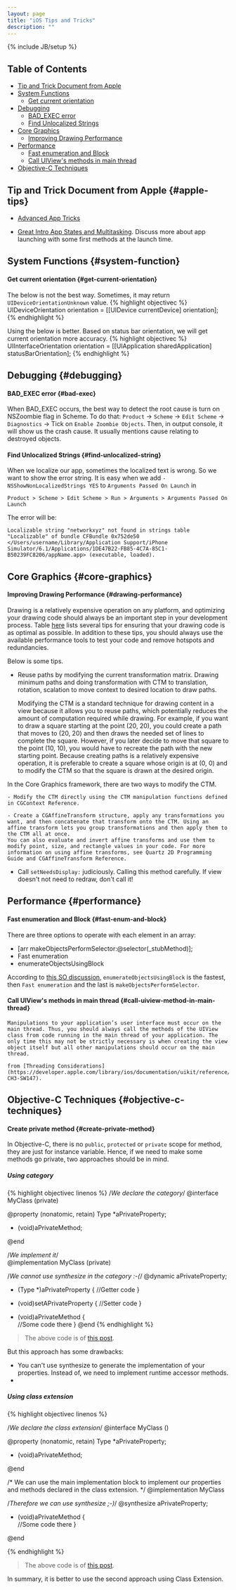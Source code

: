 ```yaml
---
layout: page
title: "iOS Tips and Tricks"
description: ""
---
```

{% include JB/setup %}

## Table of Contents
- [Tip and Trick Document from Apple](#apple-tips)
- [System Functions](#system-function)
	- [Get current orientation](#get-current-orientation)
- [Debugging](#debugging)
	- [BAD_EXEC error](#bad-exec)
	- [Find Unlocalized Strings](#find-unlocalized-string)
- [Core Graphics](#core-graphics)
	- [Improving Drawing Performance](#drawing-performance)
- [Performance](#performance)
	- [Fast enumeration and Block](#fast-enum-and-block)
	- [Call UIView's methods in main thread](#call-uiview-method-in-main-thread)
- [Objective-C Techniques](#objective-c-techniques)

## Tip and Trick Document from Apple {#apple-tips}
- [Advanced App Tricks](https://developer.apple.com/library/ios/documentation/iPhone/Conceptual/iPhoneOSProgrammingGuide/AdvancedAppTricks/AdvancedAppTricks.html)

- [Great Intro App States and Multitasking](https://developer.apple.com/library/ios/documentation/iphone/conceptual/iphoneosprogrammingguide/ManagingYourApplicationsFlow/ManagingYourApplicationsFlow.html#//apple_ref/doc/uid/TP40007072-CH4-SW47). Discuss more about app launching with some first methods at the launch time. 

## System Functions {#system-function}
#### Get current orientation {#get-current-orientation}

The below is not the best way. Sometimes, it may return ```UIDeviceOrientationUnknown``` value.
{% highlight objectivec %}
UIDeviceOrientation orientation = [[UIDevice currentDevice] orientation];
{% endhighlight %}

Using the below is better. Based on status bar orientation, we will get current orientation more accuracy.
{% highlight objectivec %}
UIInterfaceOrientation orientation = [[UIApplication sharedApplication] statusBarOrientation];
{% endhighlight %}

## Debugging {#debugging}
#### BAD_EXEC error {#bad-exec}
When BAD_EXEC occurs, the best way to detect the root cause is turn on NSZoombie flag in Scheme.
To do that: ```Product``` -> ```Scheme``` -> ```Edit Scheme``` -> ```Diagnostics``` -> Tick on ```Enable Zoombie Objects```. 
Then, in output console, it will show us the crash cause. It usually mentions cause relating to destroyed objects.

#### Find Unlocalized Strings {#find-unlocalized-string}
When we localize our app, sometimes the localized text is wrong. So we want to show the error string. It is easy when we add ```-NSShowNonLocalizedStrings YES``` to ```Arguments Passed On Launch``` in 

```
Product > Scheme > Edit Scheme > Run > Arguments > Arguments Passed On Launch
```

The error will be:

```
Localizable string "networkxyz" not found in strings table "Localizable" of bundle CFBundle 0x752de50 </Users/username/Library/Application Support/iPhone Simulator/6.1/Applications/1DE47B22-FB85-4C7A-85C1-B50239FC8206/appName.app> (executable, loaded).
```

## Core Graphics {#core-graphics}
#### Improving Drawing Performance {#drawing-performance}
Drawing is a relatively expensive operation on any platform, and optimizing your drawing code should always be an important step in your development process. Table [here](https://developer.apple.com/library/ios/documentation/2ddrawing/conceptual/drawingprintingios/DrawingTips/DrawingTips.html#//apple_ref/doc/uid/TP40010156-CH18-SW1) lists several tips for ensuring that your drawing code is as optimal as possible. In addition to these tips, you should always use the available performance tools to test your code and remove hotspots and redundancies.

Below is some tips.

- Reuse paths by modifying the current transformation matrix. Drawing minimum paths and doing transformation with CTM to translation, rotation, scalation to move context to desired location to draw paths.

	Modifying the CTM is a standard technique for drawing content in a view because it allows you to reuse paths, which potentially reduces the amount of computation required while drawing. For example, if you want to draw a square starting at the point (20, 20), you could create a path that moves to (20, 20) and then draws the needed set of lines to complete the square. However, if you later decide to move that square to the point (10, 10), you would have to recreate the path with the new starting point. Because creating paths is a relatively expensive operation, it is preferable to create a square whose origin is at (0, 0) and to modify the CTM so that the square is drawn at the desired origin.

In the Core Graphics framework, there are two ways to modify the CTM. 
	
	- Modify the CTM directly using the CTM manipulation functions defined in CGContext Reference. 
	
	- Create a CGAffineTransform structure, apply any transformations you want, and then concatenate that transform onto the CTM. Using an affine transform lets you group transformations and then apply them to the CTM all at once. 
	You can also evaluate and invert affine transforms and use them to modify point, size, and rectangle values in your code. For more information on using affine transforms, see Quartz 2D Programming Guide and CGAffineTransform Reference.

- Call ```setNeedsDisplay:``` judiciously. Calling this method carefully. If view doesn't not need to redraw, don't call it!

## Performance {#performance}
#### Fast enumeration and Block {#fast-enum-and-block}
There are three options to operate with each element in an array:

- [arr makeObjectsPerformSelector:@selector(_stubMethod)];
- Fast enumeration
- enumerateObjectsUsingBlock

According to [this SO discussion](http://stackoverflow.com/questions/4486622/when-to-use-enumerateobjectsusingblock-vs-for/4487012#4487012), ```enumerateObjectsUsingBlock``` is the fastest, then ```Fast enumeration``` and the last is ```makeObjectsPerformSelector```. 

#### Call UIView's methods in main thread {#call-uiview-method-in-main-thread}
	Manipulations to your application’s user interface must occur on the main thread. Thus, you should always call the methods of the UIView class from code running in the main thread of your application. The only time this may not be strictly necessary is when creating the view object itself but all other manipulations should occur on the main thread.

	from [Threading Considerations](https://developer.apple.com/library/ios/documentation/uikit/reference/uiview_class/UIView/UIView.html#//apple_ref/doc/uid/TP40006816-CH3-SW147). 

## Objective-C Techniques {#objective-c-techniques}
#### Create private method {#create-private-method}
In Objective-C, there is no ```public```, ```protected``` or ```private``` scope for method, they are just for instance variable. Hence, if we need to make some methods go private, two approaches should be in mind. 

##### Using category

{% highlight objectivec linenos %}
/*We declare the category*/
@interface  MyClass (private)

@property (nonatomic, retain) Type *aPrivateProperty; 
- (void)aPrivateMethod;

@end

/*We implement it*/    
@implementation MyClass (private)

/*We cannot use synthesize in the category :-(*/
@dynamic aPrivateProperty;
- (Type *)aPrivateProperty {
    //Getter code
}

- (void)setAPrivateProperty {
    //Setter code
}

- (void)aPrivateMethod {        
    //Some code there
}
@end
{% endhighlight %}

> The above code is of [this post](http://www.benjaminloulier.com/posts/private-properties-methods-and-ivars-in-objective-c/). 

But this approach has some drawbacks:
- You can't use synthesize to generate the implementation of your properties. Instead of, we need to implement runtime accessor methods.
- 

##### Using class extension

{% highlight objectivec linenos %}

/*We declare the class extension*/
@interface  MyClass () 

@property (nonatomic, retain) Type *aPrivateProperty; 
- (void)aPrivateMethod;

@end

/*
We can use the main implementation block to implement our properties
and methods declared in the class extension.
*/
@implementation MyClass

/*Therefore we can use synthesize ;-)*/
@synthesize aPrivateProperty;

- (void)aPrivateMethod {        
    //Some code there
}

@end

{% endhighlight %}

> The above code is of [this post](http://www.benjaminloulier.com/posts/private-properties-methods-and-ivars-in-objective-c/).

In summary, it is better to use the second approach using Class Extension.
